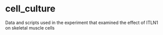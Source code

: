 # cell_culture
Data and scripts used in the experiment that examined the effect of ITLN1 on skeletal muscle cells
